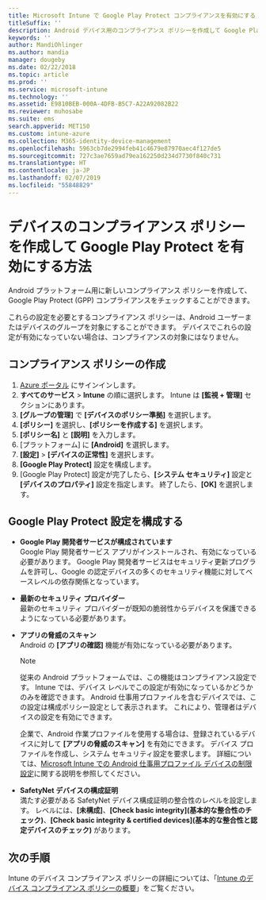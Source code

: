 ```yaml
---
title: Microsoft Intune で Google Play Protect コンプライアンスを有効にする
titleSuffix: ''
description: Android デバイス用のコンプライアンス ポリシーを作成して Google Play Protect を有効にする方法について説明します。
keywords: ''
author: MandiOhlinger
ms.author: mandia
manager: dougeby
ms.date: 02/22/2018
ms.topic: article
ms.prod: ''
ms.service: microsoft-intune
ms.technology: ''
ms.assetid: E9810BEB-000A-4DFB-B5C7-A22A92082B22
ms.reviewer: muhosabe
ms.suite: ems
search.appverid: MET150
ms.custom: intune-azure
ms.collection: M365-identity-device-management
ms.openlocfilehash: 5963cb7de2994feb41c4679e87970aec4f127de5
ms.sourcegitcommit: 727c3ae7659ad79ea162250d234d7730f840c731
ms.translationtype: HT
ms.contentlocale: ja-JP
ms.lasthandoff: 02/07/2019
ms.locfileid: "55848829"
---
```

# <a name="how-to-create-a-device-compliance-policy-to-enable-google-play-protect"></a>デバイスのコンプライアンス ポリシーを作成して Google Play Protect を有効にする方法

Android プラットフォーム用に新しいコンプライアンス ポリシーを作成して、Google Play Protect (GPP) コンプライアンスをチェックすることができます。

これらの設定を必要とするコンプライアンス ポリシーは、Android ユーザーまたはデバイスのグループを対象にすることができます。 デバイスでこれらの設定が有効になっていない場合は、コンプライアンスの対象にはなりません。

## <a name="create-a-compliance-policy"></a>コンプライアンス ポリシーの作成

1. [Azure ポータル](https://portal.azure.com) にサインインします。
2. **すべてのサービス** > **Intune** の順に選択します。 Intune は **[監視 + 管理]** セクションにあります。
2. **[グループの管理]** で **[デバイスのポリシー準拠]** を選択します。 
3. **[ポリシー]** を選択し、**[ポリシーを作成する]** を選択します。
4. **[ポリシー名]** と **[説明]** を入力します。
5. [プラットフォーム] に **[Android]** を選択します。
6. **[設定]** > **[デバイスの正常性]** を選択します。
7. **[Google Play Protect]** 設定を構成します。
8. [Google Play Protect] 設定が完了したら、**[システム セキュリティ]** 設定と **[デバイスのプロパティ]** 設定を指定します。 終了したら、**[OK]** を選択します。

## <a name="configure-the-google-play-protect-settings"></a>Google Play Protect 設定を構成する

 - **Google Play 開発者サービスが構成されています**  
   Google Play 開発者サービス アプリがインストールされ、有効になっている必要があります。 Google Play 開発者サービスはセキュリティ更新プログラムを許可し、Google の認定デバイスの多くのセキュリティ機能に対してベースレベルの依存関係となっています。
 - **最新のセキュリティ プロバイダー**  
   最新のセキュリティ プロバイダーが既知の脆弱性からデバイスを保護できるようになっている必要があります。
 - **アプリの脅威のスキャン**  
   Android の **[アプリの確認]** 機能が有効になっている必要があります。
    > [!Note]  
    > 従来の Android プラットフォームでは、この機能はコンプライアンス設定です。 Intune では、デバイス レベルでこの設定が有効になっているかどうかのみを確認できます。 Android 仕事用プロファイルを含むデバイスでは、この設定は構成ポリシー設定として表示されます。 これにより、管理者はデバイスの設定を有効にできます。

    企業で、Android 作業プロファイルを使用する場合は、登録されているデバイスに対して **[アプリの脅威のスキャン]** を有効にできます。 デバイス プロファイルを作成し、システム セキュリティ設定を要求します。 詳細については、[Microsoft Intune での Android 仕事用プロファイル デバイスの制限設定](device-restrictions-android-for-work.md)に関する説明を参照してください。

 - **SafetyNet デバイスの構成証明**  
   満たす必要がある SafetyNet デバイス構成証明の整合性のレベルを設定します。 レベルには、**[未構成]**、**[Check basic integrity]\(基本的な整合性のチェック\)**、**[Check basic integrity & certified devices]\(基本的な整合性と認定デバイスのチェック\)** があります。




## <a name="next-steps"></a>次の手順

Intune のデバイス コンプライアンス ポリシーの詳細については、「[Intune のデバイス コンプライアンス ポリシーの概要](device-compliance-get-started.md)」をご覧ください。
